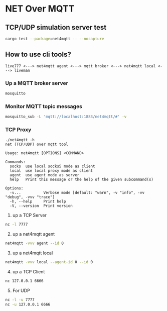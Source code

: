 # NET Over MQTT

## TCP/UDP simulation server test

```bash
cargo test --package=net4mqtt -- --nocapture
```

## How to use cli tools?

```
live777 <---> net4mqtt agent <---> mqtt broker <---> net4mqtt local <---> liveman
```

### Up a MQTT broker server

```bash
mosquitto
```

### Monitor MQTT topic messages

```bash
mosquitto_sub -L 'mqtt://localhost:1883/net4mqtt/#' -v
```

### TCP Proxy


```
./net4mqtt -h
net (TCP/UDP) over mqtt tool

Usage: net4mqtt [OPTIONS] <COMMAND>

Commands:
  socks  use local socks5 mode as client
  local  use local proxy mode as client
  agent  use agent mode as server
  help   Print this message or the help of the given subcommand(s)

Options:
  -v...          Verbose mode [default: "warn", -v "info", -vv "debug", -vvv "trace"]
  -h, --help     Print help
  -V, --version  Print version
```


1. up a TCP Server

```bash
nc -l 7777
```

2. up a net4mqtt agent

```bash
net4mqtt -vvv agent --id 0
```

3. up a net4mqtt local

```bash
net4mqtt -vvv local --agent-id 0 --id 0
```

4. up a TCP Client

```bash
nc 127.0.0.1 6666
```

5. For UDP

```bash
nc -l -u 7777
nc -u 127.0.0.1 6666
```

